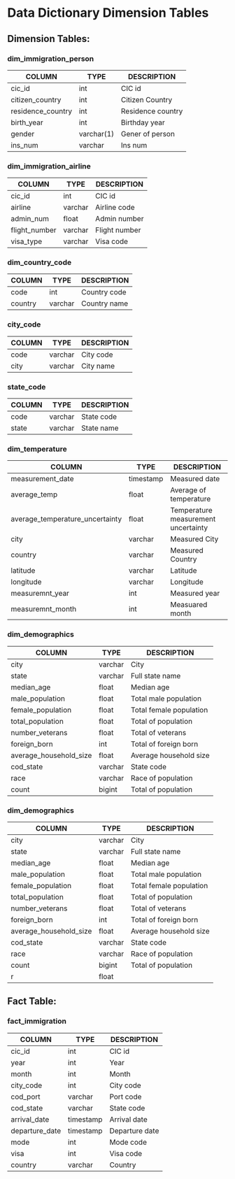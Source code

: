 # **Data Dictionary Dimension Tables**

## Dimension Tables:


### **dim_immigration_person**

|COLUMN		|  TYPE	| DESCRIPTION |
|---		|  ---		| 		---				|            
|cic_id			|  int 	|		CIC id			|            
|citizen_country|		int	| Citizen Country 				|            	
|residence_country		|  int	| 	Residence country			|            
|birth_year		|  int		| Birthday year  					|             
|gender		|  varchar(1)		| Gener of person				|            
|ins_num		|  varchar		|	Ins num			|            


### **dim_immigration_airline**

|COLUMN	|  TYPE  	|DESCRIPTION |
| --- | -- | --- |
|cic_id		|  int	|CIC id  |
|airline		|  varchar		| Airline code  |
|admin_num			|  float 	| Admin number |
|flight_number		|  varchar	| Flight number |
|visa_type		|  varchar		| Visa code| 


### **dim_country_code**

|COLUMN | TYPE |DESCRIPTION |
| --- | --- | --- | 
|code 		|  int		| Country code | 
|country			|  varchar 	|  Country name |


### **city_code**

|COLUMN | TYPE |DESCRIPTION |
| --- | --- | --- |
|code 		|  varchar		| City code|
|city			|  varchar 	| City name |

### **state_code**

|COLUMN | TYPE |DESCRIPTION |
| --- | --- | --- |
|code 		|  varchar		| State code |
|state			|  varchar 	| State name |



### **dim_temperature**

| COLUMN  		| TYPE  	| DESCRIPTION | 
|	---			|	---		| --- |
|measurement_date	|  timestamp  | Measured date|
|average_temp		|  float	| Average of temperature |
|average_temperature_uncertainty | float | Temperature measurement uncertainty|
|city			|  varchar 	| Measured City | 
|country		|  varchar	| Measured Country |
|latitude		|  varchar	| Latitude |
|longitude		|  varchar	| Longitude |
|measuremnt_year		|  int	| Measured year |
|measuremnt_month		|  int		| Measuared month |


### **dim_demographics**

|COLUMN | TYPE | DESCRIPTION | 
| --- | --- | --- |
|city		|  varchar		| City |
|state			|  varchar 	| Full state name |
|median_age		|  float	| Median age |
|male_population		|  float	| Total male population |
|female_population		|  float		| Total female population |
|total_population		|  float		| Total of population | 
|number_veterans		|  float		| Total of veterans |
|foreign_born	|  int  	| Total of foreign born |
|average_household_size		|  float	| Average household size |
|cod_state		|  varchar		| State code|
|race			|  varchar 	| Race of population |
|count		|  bigint	| Total of population |



### **dim_demographics**

|COLUMN | TYPE | DESCRIPTION | 
| --- | --- | --- |
|city		|  varchar		| City |
|state			|  varchar 	| Full state name |
|median_age		|  float	| Median age |
|male_population		|  float	| Total male population |
|female_population		|  float		| Total female population |
|total_population		|  float		| Total of population | 
|number_veterans		|  float		| Total of veterans |
|foreign_born	|  int  	| Total of foreign born |
|average_household_size		|  float	| Average household size |
|cod_state		|  varchar		| State code|
|race			|  varchar 	| Race of population |
|count		|  bigint	| Total of population |
| r | float| |


## Fact Table:


### **fact_immigration**


| COLUMN  		| TYPE  	|DESCRIPTION | 
|	---			|	---		| --- |
|cic_id	|  int  	| CIC id |
|year		|  int	| Year | 
|month		|  int		 | Month |
|city_code  |  int | City code
|cod_port			|  varchar 	| Port code | 
|cod_state		|  varchar	| State code |
|arrival_date		|  timestamp	| Arrival date | 
|departure_date	|  timestamp		| Departure date |
|mode		|  int		| Mode code |
|visa		|  int		| Visa code |
|country	|  varchar  	| Country |




